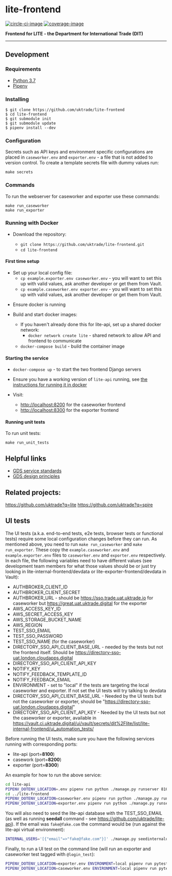# lite-frontend

[![circle-ci-image]][circle-ci]
[![coverage-image]][coverage]


**Frontend for LITE - the Department for International Trade (DIT)**

---

## Development

### Requirements

- [Python 3.7](https://www.python.org/downloads/release/python-37/)
- [Pipenv](https://pipenv.pypa.io/en/latest/)

### Installing

    $ git clone https://github.com/uktrade/lite-frontend
    $ cd lite-frontend
    $ git submodule init
    $ git submodule update
    $ pipenv install --dev

### Configuration

Secrets such as API keys and environment specific configurations are placed in `caseworker.env` and `exporter.env` - a file that is not added to version control. To create a template secrets file with dummy values run:

```
make secrets
```

### Commands

To run the webserver for caseworker and exporter use these commands:

```
make run_caseworker
make run_exporter
```

### Running with Docker

- Download the repository:

  - `git clone https://github.com/uktrade/lite-frontend.git`
  - `cd lite-frontend`

#### First time setup

  - Set up your local config file:
    - `cp example.exporter.env caseworker.env` - you will want to set this up with valid values, ask another developer or get them from Vault.
    - `cp example.caseworker.env exporter.env` - you will want to set this up with valid values, ask another developer or get them from Vault.

  * Ensure docker is running

  * Build and start docker images:
    - If you haven't already done this for lite-api, set up a shared docker network:
      - `docker network create lite` - shared network to allow API and frontend to communicate
    - `docker-compose build` - build the container image

#### Starting the service
- `docker-compose up` - to start the two frontend Django servers

- Ensure you have a working version of `lite-api` running, see [the instructions for running it
  in docker](https://github.com/uktrade/lite-api/blob/master/README.md#running-the-service-with-docker)

- Visit:
    - [http://localhost:8200](http://localhost:8200) for the caseworker frontend
    - [http://localhost:8300](http://localhost:8300) for the exporter frontend

#### Running unit tests

To run unit tests:

```
make run_unit_tests
```

## Helpful links

- [GDS service standards](https://www.gov.uk/service-manual/service-standard)
- [GDS design principles](https://www.gov.uk/design-principles)

## Related projects:

https://github.com/uktrade?q=lite
https://github.com/uktrade?q=spire

[circle-ci-image]: https://circleci.com/gh/uktrade/lite-frontend/tree/master.svg?style=svg
[circle-ci]: https://circleci.com/gh/uktrade/lite-frontend/tree/master
[coverage-image]: https://api.codeclimate.com/v1/badges/7bb724ad7dc3c9be3733/test_coverage
[coverage]: https://codeclimate.com/github/uktrade/lite-frontend/test_coverage

## UI tests

The UI tests (a.k.a. end-to-end tests, e2e tests, browser tests or functional tests) require some local configuration
changes before they can run. As mentioned above, you need to run `make run_caseworker` and `make run_exporter`.
These copy the `example.caseworker.env` and `example.exporter.env` files to `caseworker.env` and `exporter.env`
respectively. In each file, the following variables need to have different values (see development team members for
what those values should be or just try looking in lite-internal-frontend/devdata or 
lite-exporter-frontend/devdata in Vault):

* AUTHBROKER_CLIENT_ID 
* AUTHBROKER_CLIENT_SECRET
* AUTHBROKER_URL - should be https://sso.trade.uat.uktrade.io for caseworker but https://great.uat.uktrade.digital
  for the exporter
* AWS_ACCESS_KEY_ID
* AWS_SECRET_ACCESS_KEY
* AWS_STORAGE_BUCKET_NAME
* AWS_REGION
* TEST_SSO_EMAIL
* TEST_SSO_PASSWORD
* TEST_SSO_NAME (for the caseworker)
* DIRECTORY_SSO_API_CLIENT_BASE_URL - needed by the tests but not the frontend itself. Should be https://directory-sso-uat.london.cloudapps.digital
* DIRECTORY_SSO_API_CLIENT_API_KEY
* NOTIFY_KEY
* NOTIFY_FEEDBACK_TEMPLATE_ID
* NOTIFY_FEEDBACK_EMAIL
* ENVIRONMENT - set to "local" if the tests are targeting the local caseworker 
  and exporter. If not set the UI tests will try talking to devdata
* DIRECTORY_SSO_API_CLIENT_BASE_URL - Needed by the UI tests but not the caseworker or exporter,
  should be "https://directory-sso-uat.london.cloudapps.digital"
* DIRECTORY_SSO_API_CLIENT_API_KEY - Needed by the UI tests but not the caseworker or exporter, available
  in https://vault.ci.uktrade.digital/ui/vault/secrets/dit%2Flite/list/lite-internal-frontend/ui_automation_tests/

Before running the UI tests, make sure you have the following services running with corresponding ports:

* lite-api (port=**8100**)
* casework (port=**8200**)
* exporter (port=**8300**)

An example for how to run the above service:

```bash
cd lite-api
PIPENV_DOTENV_LOCATION=.env pipenv run python ./manage.py runserver 8100
cd ../lite-frontend
PIPENV_DOTENV_LOCATION=caseworker.env pipenv run python ./manage.py runserver 8200
PIPENV_DOTENV_LOCATION=exporter.env pipenv run python ./manage.py runserver 8300
```

You will also need to seed the lite-api database with the TEST_SSO_EMAIL (as well as running **seedall** 
command - see https://github.com/uktrade/lite-api). If the email was `fake@fake.com` the 
command would be (run against the lite-api virtual environment):

```bash
INTERNAL_USERS='[{"email"=>"fake@fake.com"}]' ./manage.py seedinternalusers
```

Finally, to run a UI test on the command line (will run an exporter and caseworker test tagged with `@login_test`):

```bash
PIPENV_DOTENV_LOCATION=exporter.env ENVIRONMENT=local pipenv run pytest -m "login_test" ui_tests/exporter
PIPENV_DOTENV_LOCATION=caseworker.env ENVIRONMENT=local pipenv run pytest -m "review_test" ui_tests/caseworker/
```